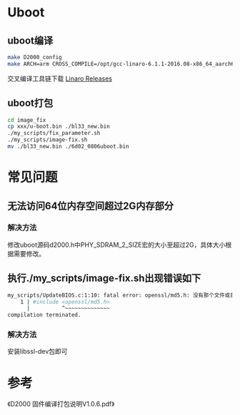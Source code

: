 # Uboot

## uboot编译

```bash
make D2000_config
make ARCH=arm CROSS_COMPILE=/opt/gcc-linaro-6.1.1-2016.08-x86_64_aarch64-linux-gnu/bin/aarch64-linux-gnu-
```

交叉编译工具链下载 [Linaro Releases](http://releases.linaro.org/components/toolchain/binaries/6.1-2016.08/aarch64-linux-gnu/)

## uboot打包

```bash
cd image_fix
cp xxx/u-boot.bin ./bl33_new.bin
./my_scripts/fix_parameter.sh
./my_scripts/image-fix.sh
mv ./bl33_new.bin ./6d02_0806uboot.bin
```

# 常见问题

## 无法访问64位内存空间超过2G内存部分

### 解决方法

修改uboot源码d2000.h中PHY_SDRAM_2_SIZE宏的大小至超过2G，具体大小根据需要修改。

## 执行./my_scripts/image-fix.sh出现错误如下

```bash
my_scripts/UpdateBIOS.c:1:10: fatal error: openssl/md5.h: 没有那个文件或目录
    1 | #include <openssl/md5.h>
      |          ^~~~~~~~~~~~~~~
compilation terminated.
```

### 解决方法

安装libssl-dev包即可



# 参考

《D2000 固件编译打包说明V1.0.6.pdf》
